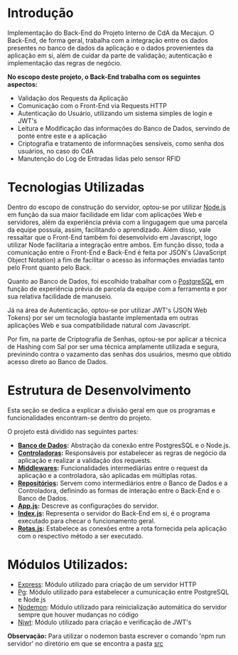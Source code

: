 # **Introdução**
Implementação do Back-End do Projeto Interno de CdA da Mecajun.
O Back-End, de forma geral, trabalha com a integração entre os dados presentes no banco de dados da aplicação e o dados provenientes da aplicação em si, além de cuidar da parte de validação; autenticação e implementação das regras de negócio.

**No escopo deste projeto, o Back-End trabalha com os seguintes aspectos:**
- Validação dos Requests da Aplicação
- Comunicação com o Front-End via Requests HTTP
- Autenticação do Usuário, utilizando um sistema simples de login e JWT's
- Leitura e Modificação das informações do Banco de Dados, servindo de ponte entre este e a aplicação
- Criptografia e tratamento de informnações sensíveis, como senha dos usuários, no caso do CdA
- Manutenção do Log de Entradas lidas pelo sensor RFID

 # **Tecnologias Utilizadas**
Dentro do escopo de construção do servidor, optou-se por utilizar [Node.js](https://nodejs.org/en/) em função da sua  maior facilidade em lidar com aplicações Web e servidores, além da experiência prévia com a lingugagem que uma parcela da equipe possuía, assim, facilitando o aprendizado.
Além disso, vale ressaltar que o Front-End também foi desenvolvido em Javascript, logo utilizar Node facilitaria a integração entre ambos.
Em função disso, toda a comunicação entre o Front-End e Back-End é feita por JSON's (JavaScript Object Notation) a fim de facilitar o acesso às informações enviadas tanto pelo Front quanto pelo Back.

Quanto ao Banco de Dados, foi escolhido trabalhar com o [PostgreSQL](https://www.postgresql.org/) em função de experiência prévia de parcela da equipe com a ferramenta e por sua relativa facilidade de manuseio.

 Já na área de Autenticação, optou-se por utilizar JWT's (JSON Web Tokens) por ser um tecnologia bastante implementada em outras aplicações Web e sua compatibilidade natural com Javascript.

Por fim, na parte de Criptografia de Senhas, optou-se por aplicar a técnica de Hashing com Sal por ser uma técnica amplamente utilizada e segura, previnindo contra o  vazamento das senhas dos usuários, mesmo que obtido acesso direto ao Banco de Dados.

# **Estrutura de Desenvolvimento**
Esta seção se dedica a explicar a divisão geral em que os programas e funcionalidades encontram-se dentro do projeto.

O projeto está dividido nas seguintes partes:
- **[Banco de Dados](src/bancoDeDados):** Abstração da conexão entre PostgresSQL e o Node.js.
- **[Controladoras](src/Controladoras):** Responsáveis por estabelecer as regras de negócio da aplicação e realizar a validação dos requests.
- **[Middlewares](src/middlewares):** Funcionalidades intermediárias entre o request da aplicação e a controladora, são aplicadas em múltiplas rotas. 
- **[Repositórios](src/repositorios):** Servem como intermediários entre o Banco de Dados e a Controladora, definindo as formas de interação entre o Back-End e o Banco de Dados. 
- **[App.js](src/app.js):** Descreve as configurações do servidor.
- **[Index.js](src/index.js):** Representa o  servidor do Back-End em si, é o programa executado para checar o funcionamento geral.
- **[Rotas.js](src/rotas.js):** Estabelece as conexões entre a rota fornecida pela aplicação com o respectivo método a ser executado.

# **Módulos Utilizados:**
- [Express](https://github.com/expressjs/express): Módulo utilizado para criação de um servidor HTTP
- [Pg](https://node-postgres.com/): Módulo utilizado para estabelecer a cumunicação entre PostgreSQL e Node.js
- [Nodemon](https://github.com/remy/nodemon): Módulo utilizado para reinicialização automática do servidor sempre que houver mudanças no código
- [Njwt](https://github.com/jwtk/njwt): Módulo utilizado para criação e verificação de JWT's 

**Observação:**
Para utilizar o nodemon basta escrever o comando 'npm run servidor' no diretório em que se encontra a pasta [src](src)
